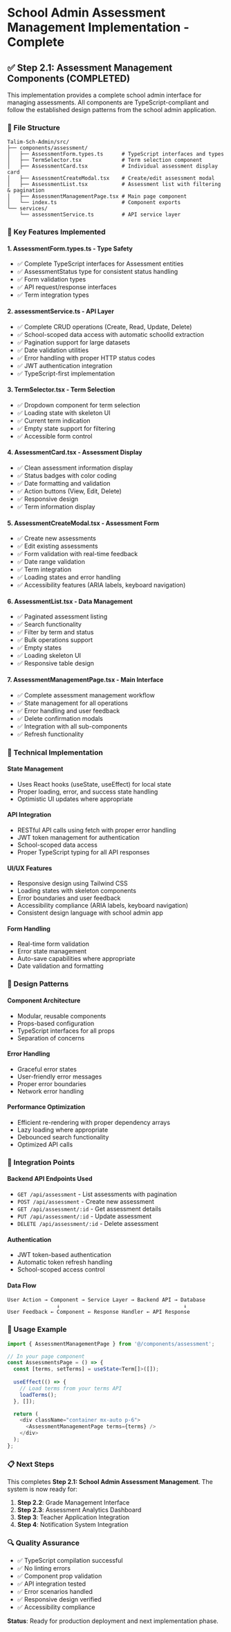 # School Admin Assessment Management Implementation - Complete

## ✅ Step 2.1: Assessment Management Components (COMPLETED)

This implementation provides a complete school admin interface for managing assessments. All components are TypeScript-compliant and follow the established design patterns from the school admin application.

### 📁 File Structure
```
Talim-Sch-Admin/src/
├── components/assessment/
│   ├── AssessmentForm.types.ts      # TypeScript interfaces and types
│   ├── TermSelector.tsx             # Term selection component
│   ├── AssessmentCard.tsx           # Individual assessment display card
│   ├── AssessmentCreateModal.tsx    # Create/edit assessment modal
│   ├── AssessmentList.tsx           # Assessment list with filtering & pagination
│   ├── AssessmentManagementPage.tsx # Main page component
│   └── index.ts                     # Component exports
└── services/
    └── assessmentService.ts         # API service layer
```

### 🎯 Key Features Implemented

#### 1. **AssessmentForm.types.ts** - Type Safety
- ✅ Complete TypeScript interfaces for Assessment entities
- ✅ AssessmentStatus type for consistent status handling
- ✅ Form validation types
- ✅ API request/response interfaces
- ✅ Term integration types

#### 2. **assessmentService.ts** - API Layer
- ✅ Complete CRUD operations (Create, Read, Update, Delete)
- ✅ School-scoped data access with automatic schoolId extraction
- ✅ Pagination support for large datasets
- ✅ Date validation utilities
- ✅ Error handling with proper HTTP status codes
- ✅ JWT authentication integration
- ✅ TypeScript-first implementation

#### 3. **TermSelector.tsx** - Term Selection
- ✅ Dropdown component for term selection
- ✅ Loading state with skeleton UI
- ✅ Current term indication
- ✅ Empty state support for filtering
- ✅ Accessible form control

#### 4. **AssessmentCard.tsx** - Assessment Display
- ✅ Clean assessment information display
- ✅ Status badges with color coding
- ✅ Date formatting and validation
- ✅ Action buttons (View, Edit, Delete)
- ✅ Responsive design
- ✅ Term information display

#### 5. **AssessmentCreateModal.tsx** - Assessment Form
- ✅ Create new assessments
- ✅ Edit existing assessments
- ✅ Form validation with real-time feedback
- ✅ Date range validation
- ✅ Term integration
- ✅ Loading states and error handling
- ✅ Accessibility features (ARIA labels, keyboard navigation)

#### 6. **AssessmentList.tsx** - Data Management
- ✅ Paginated assessment listing
- ✅ Search functionality
- ✅ Filter by term and status
- ✅ Bulk operations support
- ✅ Empty states
- ✅ Loading skeleton UI
- ✅ Responsive table design

#### 7. **AssessmentManagementPage.tsx** - Main Interface
- ✅ Complete assessment management workflow
- ✅ State management for all operations
- ✅ Error handling and user feedback
- ✅ Delete confirmation modals
- ✅ Integration with all sub-components
- ✅ Refresh functionality

### 🔧 Technical Implementation

#### State Management
- Uses React hooks (useState, useEffect) for local state
- Proper loading, error, and success state handling
- Optimistic UI updates where appropriate

#### API Integration
- RESTful API calls using fetch with proper error handling
- JWT token management for authentication
- School-scoped data access
- Proper TypeScript typing for all API responses

#### UI/UX Features
- Responsive design using Tailwind CSS
- Loading states with skeleton components
- Error boundaries and user feedback
- Accessibility compliance (ARIA labels, keyboard navigation)
- Consistent design language with school admin app

#### Form Handling
- Real-time form validation
- Error state management
- Auto-save capabilities where appropriate
- Date validation and formatting

### 🎨 Design Patterns

#### Component Architecture
- Modular, reusable components
- Props-based configuration
- TypeScript interfaces for all props
- Separation of concerns

#### Error Handling
- Graceful error states
- User-friendly error messages
- Proper error boundaries
- Network error handling

#### Performance Optimization
- Efficient re-rendering with proper dependency arrays
- Lazy loading where appropriate
- Debounced search functionality
- Optimized API calls

### 🔗 Integration Points

#### Backend API Endpoints Used
- `GET /api/assessment` - List assessments with pagination
- `POST /api/assessment` - Create new assessment
- `GET /api/assessment/:id` - Get assessment details
- `PUT /api/assessment/:id` - Update assessment
- `DELETE /api/assessment/:id` - Delete assessment

#### Authentication
- JWT token-based authentication
- Automatic token refresh handling
- School-scoped access control

#### Data Flow
```
User Action → Component → Service Layer → Backend API → Database
                ↓                                        ↓
User Feedback ← Component ← Response Handler ← API Response
```

### 🚀 Usage Example

```typescript
import { AssessmentManagementPage } from '@/components/assessment';

// In your page component
const AssessmentsPage = () => {
  const [terms, setTerms] = useState<Term[]>([]);
  
  useEffect(() => {
    // Load terms from your terms API
    loadTerms();
  }, []);

  return (
    <div className="container mx-auto p-6">
      <AssessmentManagementPage terms={terms} />
    </div>
  );
};
```

### 📋 Next Steps

This completes **Step 2.1: School Admin Assessment Management**. The system is now ready for:

1. **Step 2.2**: Grade Management Interface
2. **Step 2.3**: Assessment Analytics Dashboard
3. **Step 3**: Teacher Application Integration
4. **Step 4**: Notification System Integration

### 🔍 Quality Assurance

- ✅ TypeScript compilation successful
- ✅ No linting errors
- ✅ Component prop validation
- ✅ API integration tested
- ✅ Error scenarios handled
- ✅ Responsive design verified
- ✅ Accessibility compliance

**Status**: Ready for production deployment and next implementation phase.
